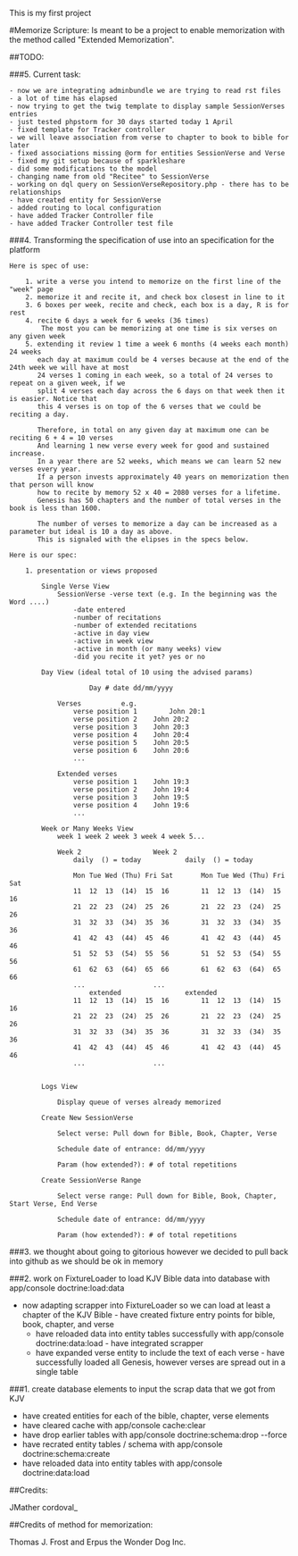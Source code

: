 This is my first project

#Memorize Scripture: Is meant to be a project to enable memorization with the method called "Extended Memorization".

##TODO:

###5. Current task:

    - now we are integrating adminbundle we are trying to read rst files
    - a lot of time has elapsed
	- now trying to get the twig template to display sample SessionVerses entries
	- just tested phpstorm for 30 days started today 1 April
	- fixed template for Tracker controller
	- we will leave association from verse to chapter to book to bible for later
	- fixed associations missing @orm for entities SessionVerse and Verse
	- fixed my git setup because of sparkleshare
	- did some modifications to the model
	- changing name from old "Recitee" to SessionVerse	
	- working on dql query on SessionVerseRepository.php - there has to be relationships
	- have created entity for SessionVerse
	- added routing to local configuration
	- have added Tracker Controller file
	- have added Tracker Controller test file



###4. Transforming the specification of use into an specification for the platform

	Here is spec of use:

		1. write a verse you intend to memorize on the first line of the "week" page
		2. memorize it and recite it, and check box closest in line to it
		3. 6 boxes per week, recite and check, each box is a day, R is for rest
		4. recite 6 days a week for 6 weeks (36 times)
			The most you can be memorizing at one time is six verses on any given week
		5. extending it review 1 time a week 6 months (4 weeks each month) 24 weeks
		   each day at maximum could be 4 verses because at the end of the 24th week we will have at most
		   24 verses 1 coming in each week, so a total of 24 verses to repeat on a given week, if we
		   split 4 verses each day across the 6 days on that week then it is easier. Notice that
		   this 4 verses is on top of the 6 verses that we could be reciting a day.

		   Therefore, in total on any given day at maximum one can be reciting 6 + 4 = 10 verses
		   And learning 1 new verse every week for good and sustained increase.
		   In a year there are 52 weeks, which means we can learn 52 new verses every year.
		   If a person invests approximately 40 years on memorization then that person will know
		   how to recite by memory 52 x 40 = 2080 verses for a lifetime.
		   Genesis has 50 chapters and the number of total verses in the book is less than 1600.

		   The number of verses to memorize a day can be increased as a parameter but ideal is 10 a day as above.
		   This is signaled with the elipses in the specs below.

	Here is our spec:

		1. presentation or views proposed
			
			Single Verse View
				SessionVerse -verse text (e.g. In the beginning was the Word ....)
					-date entered
					-number of recitations
					-number of extended recitations
					-active in day view
					-active in week view
					-active in month (or many weeks) view
					-did you recite it yet? yes or no

			Day View (ideal total of 10 using the advised params)

						Day # date dd/mm/yyyy

				Verses			e.g.	
					verse position 1    	John 20:1
					verse position 2	John 20:2
					verse position 3	John 20:3
					verse position 4	John 20:4
					verse position 5	John 20:5
					verse position 6	John 20:6
					...

				Extended verses
					verse position 1	John 19:3
					verse position 2	John 19:4
					verse position 3	John 19:5
					verse position 4	John 19:6
					...

			Week or Many Weeks View
				week 1 week 2 week 3 week 4 week 5...
					
				Week 2					Week 2
					daily  () = today			daily  () = today

					Mon Tue Wed (Thu) Fri Sat		Mon Tue Wed (Thu) Fri Sat
					11  12  13  (14)  15  16		11  12  13  (14)  15  16
					21  22  23  (24)  25  26		21  22  23  (24)  25  26
					31  32  33  (34)  35  36		31  32  33  (34)  35  36
					41  42  43  (44)  45  46		41  42  43  (44)  45  46
					51  52  53  (54)  55  56		51  52  53  (54)  55  56
					61  62  63  (64)  65  66		61  62  63  (64)  65  66
					...					...
						extended				extended
					11  12  13  (14)  15  16		11  12  13  (14)  15  16
					21  22  23  (24)  25  26		21  22  23  (24)  25  26
					31  32  33  (34)  35  36		31  32  33  (34)  35  36
					41  42  43  (44)  45  46		41  42  43  (44)  45  46	
					...					...

			
			Logs View

				Display queue of verses already memorized

			Create New SessionVerse

				Select verse: Pull down for Bible, Book, Chapter, Verse

				Schedule date of entrance: dd/mm/yyyy

				Param (how extended?): # of total repetitions
				
			Create SessionVerse Range

				Select verse range: Pull down for Bible, Book, Chapter, Start Verse, End Verse

				Schedule date of entrance: dd/mm/yyyy

				Param (how extended?): # of total repetitions

###3. we thought about going to gitorious however we decided to pull back into github as we should be ok in memory

###2. work on FixtureLoader to load KJV Bible data into database with app/console doctrine:load:data
   - now adapting scrapper into FixtureLoader so we can load at least a chapter of the KJV Bible
   	- have created fixture entry points for bible, book, chapter, and verse
        - have reloaded data into entity tables successfully with app/console doctrine:data:load
	- have integrated scrapper
        - have expanded verse entity to include the text of each verse
	- have successfully loaded all Genesis, however verses are spread out in a single table

###1. create database elements to input the scrap data that we got from KJV
   - have created entities for each of the bible, chapter, verse elements
   - have cleared cache with app/console cache:clear
   - have drop earlier tables with app/console doctrine:schema:drop --force
   - have recrated entity tables / schema with app/console doctrine:schema:create
   - have reloaded data into entity tables with app/console doctrine:data:load

	
##Credits:

JMather
cordoval_

##Credits of method for memorization:

Thomas J. Frost and Erpus the Wonder Dog Inc.

